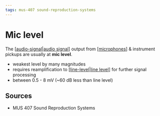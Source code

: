 ```yaml
---
tags: mus-407 sound-reproduction-systems
---
```


# Mic level

The [[audio-signal|audio signal]] output from [[microphones]] & instrument pickups are usually at **mic level**.

- weakest level by many magnitudes
- requires reamplification to [[line-level|line level]] for further signal processing
- between 0.5 - 8 mV (~60 dB less than line level)

## Sources

- MUS 407 Sound Reproduction Systems

[//begin]: # "Autogenerated link references for markdown compatibility"
[audio-signal|audio signal]: audio-signal "Audio Signal"
[microphones]: microphones "Microphones"
[line-level|line level]: line-level "Line level"
[//end]: # "Autogenerated link references"